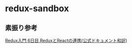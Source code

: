 # redux-sandbox

## 素振り参考
[Redux入門 6日目 ReduxとReactの連携(公式ドキュメント和訳)](http://qiita.com/kiita312/items/d769c85f446994349b52)
